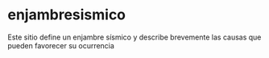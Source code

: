 # enjambresismico
Este sitio define un enjambre sísmico y describe brevemente las causas que pueden favorecer su ocurrencia
